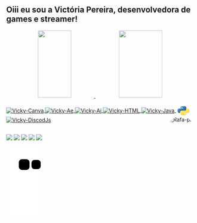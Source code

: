## Oiii eu sou a Victória Pereira, desenvolvedora de games e streamer!
<div align="center">
  <a href="https://github.com/vickydscp">
  <img height="180em" width="42%" src="https://github-readme-stats.vercel.app/api?username=vickydscp&show_icons=true&theme=material-palenight&include_all_commits=true&count_private=true"/>
  <img height="180em" width="48%" src="https://github-readme-stats.vercel.app/api/top-langs/?username=vickydscp&layout=compact&langs_count=7&theme=material-palenight"/>
</div>
<div style="display: inline_block"><br>
  <img align="center" alt="Vicky-Canva" height="30" width="40"  src="https://cdn.jsdelivr.net/gh/devicons/devicon/icons/canva/canva-original.svg">
  <img align="center" alt="Vicky-Ae" height="30" width="40" src=src="https://cdn.jsdelivr.net/gh/devicons/devicon/icons/aftereffects/aftereffects-original.svg">
  <img align="center" alt="Vicky-Ai" height="30" width="40" src="https://cdn.jsdelivr.net/gh/devicons/devicon/icons/illustrator/illustrator-line.svg">
  <img align="center" alt="Vicky-HTML" height="30" width="40" src="https://cdn.jsdelivr.net/gh/devicons/devicon/icons/html5/html5-plain.svg">
  <img align="center" alt="Vicky-Java" height="30" width="40"  src="https://cdn.jsdelivr.net/gh/devicons/devicon/icons/java/java-plain.svg">
  <img align="center" alt="Vicky-Python" height="30" width="40" src="https://raw.githubusercontent.com/devicons/devicon/master/icons/python/python-original.svg">
  <img align="center" alt="Vicky-DiscodJs" height="30" width="40" src="https://cdn.jsdelivr.net/gh/devicons/devicon/icons/discordjs/discordjs-original-wordmark.svg">
  <img align="right" alt="Rafa-pic" height="150" style="border-radius:50px;" src=https://media.discordapp.net/attachments/901308494588829807/970328551171702814/Verde_e_Branco_Retro_Diario_Post_para_Instagram_sobre_Comida_Culinaria.png?width=432&height=432
</div>
  
  ##
 
<div> 
   <a href="https://instagram.com/vickydscp" target="_blank"><img src="https://img.shields.io/badge/-Instagram-%23E4405F?style=for-the-badge&logo=instagram&logoColor=white" target="_blank"></a>
 	<a href="https://www.twitch.tv/vicky_dscp" target="_blank"><img src="https://img.shields.io/badge/Twitch-9146FF?style=for-the-badge&logo=twitch&logoColor=white" target="_blank"></a>
 <a href="https://discord.gg/WeZR46XZ6v" target="_blank"><img src="https://img.shields.io/badge/Discord-7289DA?style=for-the-badge&logo=discord&logoColor=white" target="_blank"></a> 
  <a href = "mailto:linaewedscp@gmail.com"><img src="https://img.shields.io/badge/-Gmail-%23333?style=for-the-badge&logo=gmail&logoColor=white" target="_blank"></a>
  <a href=https://www.paypal.com/donate/?hosted_button_id=P82ZN7PH82SY8 target="_blank"><img src="https://img.shields.io/badge/PayPal-00457C?style=for-the-badge&logo=paypal&logoColor=white target="_blank"></a> 
 
  ![Snake animation](https://github.com/rafaballerini/rafaballerini/blob/output/github-contribution-grid-snake.svg)
 
</div>
